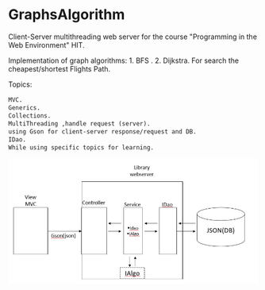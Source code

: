 # GraphsAlgorithm

Client-Server multithreading web server for the course "Programming in the Web Environment" HIT.

Implementation of graph algorithms: 1. BFS . 2. Dijkstra.  For search the cheapest/shortest Flights Path.

Topics:

    MVC.
    Generics.
    Collections.
    MultiThreading ,handle request (server).
    using Gson for client-server response/request and DB.
    IDao.
    While using specific topics for learning.

 ![Project Structure](https://github.com/eladdd/FlightSearchProject-GraphsAlgo/blob/master/project%20images/Project%20Structure.jpg)

